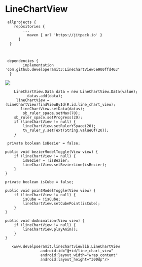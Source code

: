 # LineChartView
  
  
     allprojects {
	  	repositories {
		  	...
			  maven { url 'https://jitpack.io' }
		  }
	  }
    
    
    
     dependencies {
	        implementation 'com.github.developeramit3:LineChartView:e900ffd463'
	  }


[![](https://jitpack.io/v/developeramit3/LineChartView.svg)](https://jitpack.io/#developeramit3/LineChartView)


        LineChartView.Data data = new LineChartView.Data(value);
              datas.add(data);
	     lineChartView = (LineChartView)findViewById(R.id.line_chart_view);
	       lineChartView.setData(datas);
	        sb_ruler_space.setMax(70);
        sb_ruler_space.setProgress(20);
        if (lineChartView != null) {
            lineChartView.setRulerYSpace(20);
            tv_ruler_y.setText(String.valueOf(20));
        }
	
	 private boolean isBezier = false;

    public void bezierModelToggle(View view) {
        if (lineChartView != null) {
            isBezier = !isBezier;
            lineChartView.setBezierLine(isBezier);
        }
    }

    private boolean isCube = false;

    public void pointModelToggle(View view) {
        if (lineChartView != null) {
            isCube = !isCube;
            lineChartView.setCubePoint(isCube);
        }
    }

    public void doAnimation(View view) {
        if (lineChartView != null) {
            lineChartView.playAnim();
        }
    }
    
       <www.develpoeramit.linechartviewlib.LineChartView
                    android:id="@+id/line_chart_view"
                    android:layout_width="wrap_content"
                    android:layout_height="300dp"/>
		    
